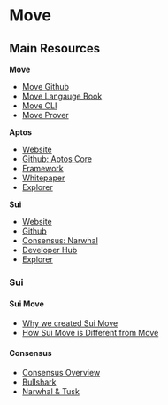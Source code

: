 # Move

## Main Resources

**Move**

- [Move Github](https://github.com/move-language/move)
- [Move Langauge Book](https://move-book.com/)
- [Move CLI](https://github.com/move-language/move/tree/main/language/tools/move-cli)
- [Move Prover](https://github.com/move-language/move/tree/main/language/move-prover)

**Aptos**

- [Website](https://aptoslabs.com/)
- [Github: Aptos Core](https://github.com/aptos-labs/aptos-core)
- [Framework](https://github.com/aptos-labs/aptos-core/tree/main/aptos-move/framework)
- [Whitepaper](https://aptos.dev/assets/files/Aptos-Whitepaper-47099b4b907b432f81fc0effd34f3b6a.pdf)
- [Explorer](https://explorer.aptoslabs.com/)

**Sui**

- [Website](https://sui.io/)
- [Github](https://github.com/MystenLabs/sui)
- [Consensus: Narwhal](https://github.com/MystenLabs/narwhal)
- [Developer Hub](https://docs.sui.io/)
- [Explorer](https://explorer.devnet.sui.io/)

### Sui

#### Sui Move 

- [Why we created Sui Move](https://medium.com/mysten-labs/why-we-created-sui-move-6a234656c36b)
- [How Sui Move is Different from Move](https://docs.sui.io/devnet/learn/sui-move-diffs)

#### Consensus

- [Consensus Overview](https://docs.sui.io/devnet/learn/architecture/consensus)
- [Bullshark](https://arxiv.org/abs/2201.05677)
- [Narwhal & Tusk](https://github.com/MystenLabs/narwhal)



